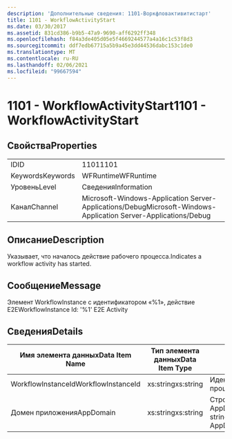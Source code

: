 ```yaml
---
description: 'Дополнительные сведения: 1101-Воркфловактивитистарт'
title: 1101 - WorkflowActivityStart
ms.date: 03/30/2017
ms.assetid: 831cd386-b9b5-47a9-9690-aff6292ff348
ms.openlocfilehash: f84a3de405d05e5f4669244577a4a16c1c53f8d3
ms.sourcegitcommit: ddf7edb67715a5b9a45e3dd44536dabc153c1de0
ms.translationtype: MT
ms.contentlocale: ru-RU
ms.lasthandoff: 02/06/2021
ms.locfileid: "99667594"
---
```

# <a name="1101---workflowactivitystart"></a><span data-ttu-id="6dc12-103">1101 - WorkflowActivityStart</span><span class="sxs-lookup"><span data-stu-id="6dc12-103">1101 - WorkflowActivityStart</span></span>

## <a name="properties"></a><span data-ttu-id="6dc12-104">Свойства</span><span class="sxs-lookup"><span data-stu-id="6dc12-104">Properties</span></span>  
  
|||  
|-|-|  
|<span data-ttu-id="6dc12-105">ID</span><span class="sxs-lookup"><span data-stu-id="6dc12-105">ID</span></span>|<span data-ttu-id="6dc12-106">1101</span><span class="sxs-lookup"><span data-stu-id="6dc12-106">1101</span></span>|  
|<span data-ttu-id="6dc12-107">Keywords</span><span class="sxs-lookup"><span data-stu-id="6dc12-107">Keywords</span></span>|<span data-ttu-id="6dc12-108">WFRuntime</span><span class="sxs-lookup"><span data-stu-id="6dc12-108">WFRuntime</span></span>|  
|<span data-ttu-id="6dc12-109">Уровень</span><span class="sxs-lookup"><span data-stu-id="6dc12-109">Level</span></span>|<span data-ttu-id="6dc12-110">Сведения</span><span class="sxs-lookup"><span data-stu-id="6dc12-110">Information</span></span>|  
|<span data-ttu-id="6dc12-111">Канал</span><span class="sxs-lookup"><span data-stu-id="6dc12-111">Channel</span></span>|<span data-ttu-id="6dc12-112">Microsoft-Windows-Application Server-Applications/Debug</span><span class="sxs-lookup"><span data-stu-id="6dc12-112">Microsoft-Windows-Application Server-Applications/Debug</span></span>|  
  
## <a name="description"></a><span data-ttu-id="6dc12-113">Описание</span><span class="sxs-lookup"><span data-stu-id="6dc12-113">Description</span></span>  

 <span data-ttu-id="6dc12-114">Указывает, что началось действие рабочего процесса.</span><span class="sxs-lookup"><span data-stu-id="6dc12-114">Indicates a workflow activity has started.</span></span>  
  
## <a name="message"></a><span data-ttu-id="6dc12-115">Сообщение</span><span class="sxs-lookup"><span data-stu-id="6dc12-115">Message</span></span>  

 <span data-ttu-id="6dc12-116">Элемент WorkflowInstance с идентификатором «%1», действие E2E</span><span class="sxs-lookup"><span data-stu-id="6dc12-116">WorkflowInstance Id: '%1' E2E Activity</span></span>  
  
## <a name="details"></a><span data-ttu-id="6dc12-117">Сведения</span><span class="sxs-lookup"><span data-stu-id="6dc12-117">Details</span></span>  
  
|<span data-ttu-id="6dc12-118">Имя элемента данных</span><span class="sxs-lookup"><span data-stu-id="6dc12-118">Data Item Name</span></span>|<span data-ttu-id="6dc12-119">Тип элемента данных</span><span class="sxs-lookup"><span data-stu-id="6dc12-119">Data Item Type</span></span>|<span data-ttu-id="6dc12-120">Описание</span><span class="sxs-lookup"><span data-stu-id="6dc12-120">Description</span></span>|  
|--------------------|--------------------|-----------------|  
|<span data-ttu-id="6dc12-121">WorkflowInstanceId</span><span class="sxs-lookup"><span data-stu-id="6dc12-121">WorkflowInstanceId</span></span>|<span data-ttu-id="6dc12-122">xs:string</span><span class="sxs-lookup"><span data-stu-id="6dc12-122">xs:string</span></span>|<span data-ttu-id="6dc12-123">Идентификатор экземпляра рабочего процесса.</span><span class="sxs-lookup"><span data-stu-id="6dc12-123">The workflow instance id.</span></span>|  
|<span data-ttu-id="6dc12-124">Домен приложения</span><span class="sxs-lookup"><span data-stu-id="6dc12-124">AppDomain</span></span>|<span data-ttu-id="6dc12-125">xs:string</span><span class="sxs-lookup"><span data-stu-id="6dc12-125">xs:string</span></span>|<span data-ttu-id="6dc12-126">Строка, возвращаемая AppDomain.CurrentDomain.FriendlyName.</span><span class="sxs-lookup"><span data-stu-id="6dc12-126">The string returned by AppDomain.CurrentDomain.FriendlyName.</span></span>|
